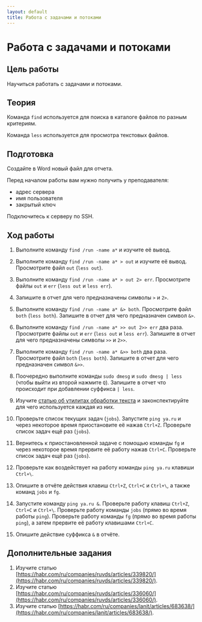 ```yaml
---
layout: default
title: Работа с задачами и потоками
---
```

# Работа с задачами и потоками

## Цель работы

Научиться работать с задачами и потоками.

## Теория

Команда `find` используется для поиска в каталоге файлов по разным критериям.

Команда `less` используется для просмотра текстовых файлов.

## Подготовка

Создайте в Word новый файл для отчета.

Перед началом работы вам нужно получить у преподавателя:

* адрес сервера
* имя пользователя
* закрытый ключ

Подключитесь к серверу по SSH.

## Ход работы

1. Выполните команду `find /run -name a*` и изучите её вывод.

2. Выполните команду `find /run -name a* > out` и изучите её вывод. Просмотрите файл `out` (`less out`).

3. Выполните команду `find /run -name a* > out 2> err`. Просмотрите файлы `out` и `err` (`less out` и `less err`).

4. Запишите в отчет для чего предназначены символы `>` и `2>`.

5. Выполните команду `find /run -name a* &> both`. Просмотрите файл `both` (`less both`). Запишите в отчет для чего предназначен символ `&>`.

6. Выполните команду `find /run -name a* >> out 2>> err` два раза. Просмотрите файлы `out` и `err` (`less out` и `less err`). Запишите в отчет для чего предназначены символы `>>` и `2>>`.

7. Выполните команду `find /run -name a* &>> both` два раза. Просмотрите файл `both` (`less both`). Запишите в отчет для чего предназначен символ `&>>`.

8. Поочередно выполните команды `sudo dmesg` и `sudo dmesg | less` (чтобы выйти из второй нажмите `Q`). Запишите в отчет что происходит при добавлении суффикса `| less`.

9. Изучите [статью об утилитах обработки текста](https://habr.com/ru/companies/itsumma/articles/492932/) и законспектируйте для чего используется каждая из них.

10. Проверьте список текущих задач (`jobs`). Запустите `ping ya.ru` и через некоторое время приостановите её нажав `Ctrl+Z`. Проверьте список задач ещё раз (`jobs`).

11. Вернитесь к приостановленной задаче с помощью команды `fg` и через некоторое время прервите её работу нажав `Ctrl+C`. Проверьте список задач ещё раз (`jobs`).

12. Проверьте как воздействует на работу команды `ping ya.ru` клавиши `Ctrl+\`.

13. Опишите в отчёте действия клавиш `Ctrl+Z`, `Ctrl+C` и `Ctrl+\`, а также команд `jobs` и `fg`.

14. Запустите команду `ping ya.ru &`. Проверьте работу клавиш `Ctrl+Z`, `Ctrl+C` и `Ctrl+\`. Проверьте работу команды `jobs` (прямо во время работы `ping`). Проверьте работу команды `fg` (прямо во время работы `ping`), а затем прервите её работу клавишами `Ctrl+C`.

15. Опишите действие суффикса `&` в отчёте.


## Дополнительные задания

1. Изучите статью [https://habr.com/ru/companies/ruvds/articles/339820/](https://habr.com/ru/companies/ruvds/articles/339820/).
2. Изучите статью [https://habr.com/ru/companies/ruvds/articles/336060/](https://habr.com/ru/companies/ruvds/articles/336060/).
3. Изучите статью [https://habr.com/ru/companies/lanit/articles/683638/](https://habr.com/ru/companies/lanit/articles/683638/).
